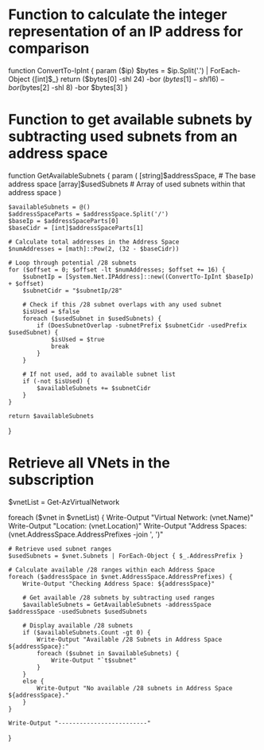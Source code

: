 # Function to calculate the integer representation of an IP address for comparison
function ConvertTo-IpInt {
    param ($ip)
    $bytes = $ip.Split('.') | ForEach-Object {[int]$_}
    return ($bytes[0] -shl 24) -bor ($bytes[1] -shl 16) -bor ($bytes[2] -shl 8) -bor $bytes[3]
}

# Function to get available subnets by subtracting used subnets from an address space
function GetAvailableSubnets {
    param (
        [string]$addressSpace,   # The base address space
        [array]$usedSubnets      # Array of used subnets within that address space
    )

    $availableSubnets = @()
    $addressSpaceParts = $addressSpace.Split('/')
    $baseIp = $addressSpaceParts[0]
    $baseCidr = [int]$addressSpaceParts[1]

    # Calculate total addresses in the Address Space
    $numAddresses = [math]::Pow(2, (32 - $baseCidr))

    # Loop through potential /28 subnets
    for ($offset = 0; $offset -lt $numAddresses; $offset += 16) {
        $subnetIp = [System.Net.IPAddress]::new((ConvertTo-IpInt $baseIp) + $offset)
        $subnetCidr = "$subnetIp/28"
        
        # Check if this /28 subnet overlaps with any used subnet
        $isUsed = $false
        foreach ($usedSubnet in $usedSubnets) {
            if (DoesSubnetOverlap -subnetPrefix $subnetCidr -usedPrefix $usedSubnet) {
                $isUsed = $true
                break
            }
        }
        
        # If not used, add to available subnet list
        if (-not $isUsed) {
            $availableSubnets += $subnetCidr
        }
    }
    
    return $availableSubnets
}

# Retrieve all VNets in the subscription
$vnetList = Get-AzVirtualNetwork

foreach ($vnet in $vnetList) {
    Write-Output "Virtual Network: $($vnet.Name)"
    Write-Output "Location: $($vnet.Location)"
    Write-Output "Address Spaces: $($vnet.AddressSpace.AddressPrefixes -join ', ')"

    # Retrieve used subnet ranges
    $usedSubnets = $vnet.Subnets | ForEach-Object { $_.AddressPrefix }

    # Calculate available /28 ranges within each Address Space
    foreach ($addressSpace in $vnet.AddressSpace.AddressPrefixes) {
        Write-Output "Checking Address Space: ${addressSpace}"
        
        # Get available /28 subnets by subtracting used ranges
        $availableSubnets = GetAvailableSubnets -addressSpace $addressSpace -usedSubnets $usedSubnets
        
        # Display available /28 subnets
        if ($availableSubnets.Count -gt 0) {
            Write-Output "Available /28 Subnets in Address Space ${addressSpace}:"
            foreach ($subnet in $availableSubnets) {
                Write-Output "`t$subnet"
            }
        }
        else {
            Write-Output "No available /28 subnets in Address Space ${addressSpace}."
        }
    }
    
    Write-Output "-------------------------"
}
 
 
